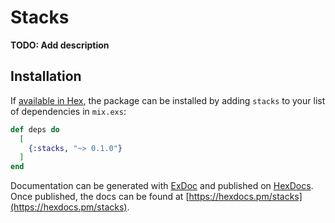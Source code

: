 # Stacks

**TODO: Add description**

## Installation

If [available in Hex](https://hex.pm/docs/publish), the package can be installed
by adding `stacks` to your list of dependencies in `mix.exs`:

```elixir
def deps do
  [
    {:stacks, "~> 0.1.0"}
  ]
end
```

Documentation can be generated with [ExDoc](https://github.com/elixir-lang/ex_doc)
and published on [HexDocs](https://hexdocs.pm). Once published, the docs can
be found at [https://hexdocs.pm/stacks](https://hexdocs.pm/stacks).

